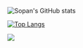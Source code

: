 ![Sopan's GitHub stats](https://github-readme-stats.vercel.app/api?username=gitproject09&show_icons=true&theme=radical)

[![Top Langs](https://github-readme-stats.vercel.app/api/top-langs/?username=gitproject09&langs_count=8)](https://github.com/gitproject09/github-readme-stats)

<a href="https://github.com/gitproject09/MaterialAnimationsDemo">
  <img align="center" src="https://github-readme-stats.vercel.app/api/pin/?username=gitproject09&repo=MaterialAnimationsDemo" />
</a>
